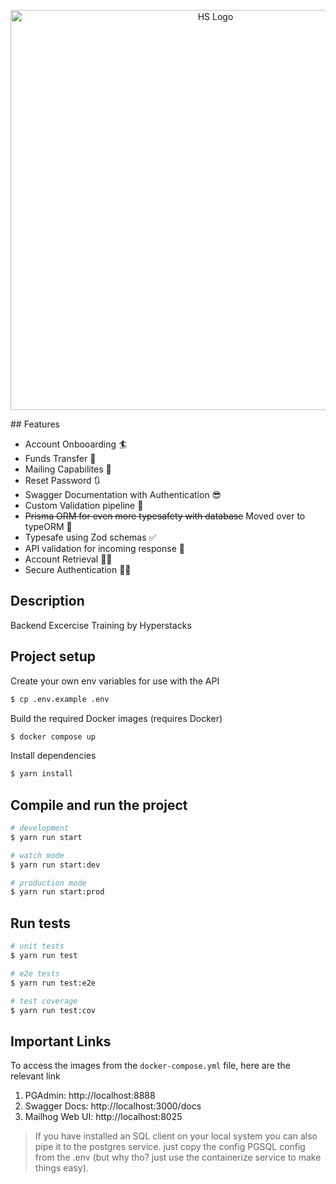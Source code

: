<p align="center">
  <a href="https://hyperstacksinc.com/" target="blank"><img src="https://hyperstacksinc.com/wp-content/uploads/2024/07/horizontal-logomark-hyperOrange-2-300x74.png" width="640" alt="HS Logo" /></a>
</p>
## Features

- Account Onbooarding 🏄 
- Funds Transfer 💸
- Mailing Capabilites 💌
- Reset Password 🔃
- Swagger Documentation with Authentication 😎
- Custom Validation pipeline 🪈
- ~~Prisma ORM for even more typesafety with database~~ Moved over to typeORM 📐
- Typesafe using Zod schemas ✅
- API validation for incoming response 🧳
- Account Retrieval 🏃‍♂️
- Secure Authentication 💂‍♂️

## Description

Backend Excercise Training by Hyperstacks

## Project setup
Create your own env variables for use with the API
```bash
$ cp .env.example .env
```

Build the required Docker images (requires Docker)
```bash
$ docker compose up
```

Install dependencies
```bash
$ yarn install
```

## Compile and run the project

```bash
# development
$ yarn run start

# watch mode
$ yarn run start:dev

# production mode
$ yarn run start:prod
```

## Run tests

```bash
# unit tests
$ yarn run test

# e2e tests
$ yarn run test:e2e

# test coverage
$ yarn run test:cov
```

## Important Links
To access the images from the `docker-compose.yml` file, here are the relevant link

1. PGAdmin: http://localhost:8888
2. Swagger Docs: http://localhost:3000/docs
3. Mailhog Web UI: http://localhost:8025

> If you have installed an SQL client on your local system you can also pipe it to the postgres service. just copy the config PGSQL config from the .env (but why tho? just use the containerize service to make things easy).
